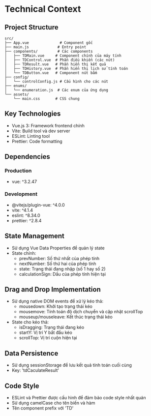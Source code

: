 # Technical Context

## Project Structure
```
src/
├── App.vue              # Component gốc
├── main.js             # Entry point
├── components/         # Các components
│   ├── TDMain.vue     # Component chính của máy tính
│   ├── TDControl.vue  # Phần điều khiển (các nút)
│   ├── TDResult.vue   # Phần hiển thị kết quả
│   ├── TDHistory.vue  # Phần hiển thị lịch sử tính toán
│   └── TDButton.vue   # Component nút bấm
├── config/
│   └── controlConfig.js # Cấu hình cho các nút
├── enums/
│   └── enumeration.js  # Các enum của ứng dụng
└── assets/
    └── main.css       # CSS chung
```

## Key Technologies
- Vue.js 3: Framework frontend chính
- Vite: Build tool và dev server
- ESLint: Linting tool
- Prettier: Code formatting

## Dependencies
### Production
- vue: ^3.2.47

### Development
- @vitejs/plugin-vue: ^4.0.0
- vite: ^4.1.4
- eslint: ^8.34.0
- prettier: ^2.8.4

## State Management
- Sử dụng Vue Data Properties để quản lý state
- State chính:
  - prevNumber: Số thứ nhất của phép tính
  - nextNumber: Số thứ hai của phép tính
  - state: Trạng thái đang nhập (số 1 hay số 2)
  - calculationSign: Dấu của phép tính hiện tại

## Drag and Drop Implementation
- Sử dụng native DOM events để xử lý kéo thả:
  - mousedown: Khởi tạo trạng thái kéo
  - mousemove: Tính toán độ dịch chuyển và cập nhật scrollTop
  - mouseup/mouseleave: Kết thúc trạng thái kéo
- State cho kéo thả:
  - isDragging: Trạng thái đang kéo
  - startY: Vị trí Y bắt đầu kéo
  - scrollTop: Vị trí cuộn hiện tại

## Data Persistence
- Sử dụng sessionStorage để lưu kết quả tính toán cuối cùng
- Key: 'tdCaculateResult'

## Code Style
- ESLint và Prettier được cấu hình để đảm bảo code style nhất quán
- Sử dụng camelCase cho tên biến và hàm
- Tên component prefix với 'TD'
